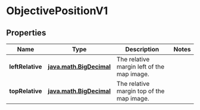 
# ObjectivePositionV1

## Properties
Name | Type | Description | Notes
------------ | ------------- | ------------- | -------------
**leftRelative** | [**java.math.BigDecimal**](java.math.BigDecimal.md) | The relative margin left of the map image. | 
**topRelative** | [**java.math.BigDecimal**](java.math.BigDecimal.md) | The relative margin top of the map image. | 



